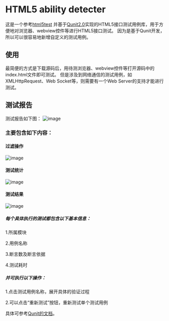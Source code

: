 ﻿# HTML5 ability detecter
这是一个参考<a href="http://html5test.com/">html5test</a> 并基于<a href="http://qunitjs.com/">Qunit2.0</a>实现的HTML5接口测试用例库，用于方便地对浏览器、webview控件等进行HTML5接口测试。
因为是基于Qunit开发，所以可以很容易地新增自定义的测试用例。

## 使用
最简便的方式是下载源码后，用待测浏览器、webview控件等打开源码中的index.html文件即可测试。
但是涉及到网络通信的测试用例，如XMLHttpRequest、Web Socket等，则需要有一个Web Server的支持才能进行测试。

## 测试报告
测试报告如下图：
 ![image](https://github.com/woojean/HTML5-ability-detecter/blob/master/imgs/index.png)

### 主要包含如下内容：
#### 过滤操作
 ![image](https://github.com/woojean/HTML5-ability-detecter/blob/master/imgs/guolv.png)
#### 测试统计
 ![image](https://github.com/woojean/HTML5-ability-detecter/blob/master/imgs/tongji.png)
#### 测试结果
 ![image](https://github.com/woojean/HTML5-ability-detecter/blob/master/imgs/yongli.png)
##### 每个具体执行的测试都包含以下基本信息：
1.所属模块 

2.用例名称 

3.断言数及断言依据 

4.测试耗时 


##### 并可执行以下操作：
1.点击测试用例名称，展开具体的验证过程 

2.可以点击“重新测试”按钮，重新测试单个测试用例 


具体可参考<a href="http://qunitjs.com/">Qunit的文档</a>。